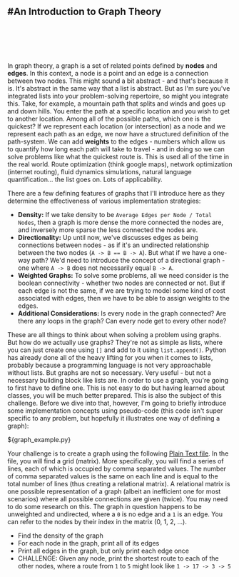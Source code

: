 #An Introduction to Graph Theory
---
<br>
<br>
<br>
<br>

In graph theory, a graph is a set of related points defined by **nodes** and **edges**. In this context, a node is a point and an edge is a connection between two nodes. This might sound a bit abstract - and that's because it is. It's abstract in the same way that a list is abstract. But as I'm sure you've integrated lists into your problem-solving repertoire, so might you integrate this. Take, for example, a mountain path that splits and winds and goes up and down hills. You enter the path at a specific location and you wish to get to another location. Among all of the possible paths, which one is the quickest? If we represent each location (or intersection) as a node and we represent each path as an edge, we now have a structured definition of the path-system. We can add **weights** to the edges - numbers which allow us to quantify how long each path will take to travel - and in doing so we can solve problems like what the quickest route is. This is used all of the time in the real world. Route optimization (think google maps), network optimization (internet routing), fluid dynamics simulations, natural language quantification... the list goes on. Lots of applicability.

There are a few defining features of graphs that I'll introduce here as they determine the effectiveness of various implementation strategies:

- **Density:** If we take density to be `Average Edges per Node / Total Nodes`, then a graph is more dense the more connected the nodes are, and inversely more sparse the less connected the nodes are.
- **Directionality:** Up until now, we've discusses edges as being connections between nodes - as if it's an undirected relationship between the two nodes (`A -> B == B -> A`). But what if we have a one-way path? We'd need to introduce the concept of a directional graph - one where `A -> B` does not necessarily equal `B -> A`.
- **Weighted Graphs:** To solve some problems, all we need consider is the boolean connectivity - whether two nodes are connected or not. But if each edge is not the same, if we are trying to model some kind of cost associated with edges, then we have to be able to assign weights to the edges.
- **Additional Considerations:** Is every node in the graph connected? Are there any loops in the graph? Can every node get to every other node?

These are all things to think about when solving a problem using graphs. But how do we actually use graphs? They're not as simple as lists, where you can just create one using `[]` and add to it using `list.append()`. Python has already done all of the heavy lifting for you when it comes to lists, probably because a programming language is not very approachable without lists. But graphs are not so necessary. Very useful - but not a necessary building block like lists are. In order to use a graph, you're going to first have to define one. This is not easy to do but having learned about classes, you will be much better prepared. This is also the subject of this challenge. Before we dive into that, however, I'm going to briefly introduce some implementation concepts using pseudo-code (this code isn't super specific to any problem, but hopefully it illustrates one way of defining a graph):

${graph_example.py}

Your challenge is to create a graph using the following <a href="./assets/matrix.txt" download>Plain Text file</a>. In the file, you will find a grid (matrix). More specifically, you will find a series of lines, each of which is occupied by comma separated values. The number of comma separated values is the same on each line and is equal to the total number of lines (thus creating a relational matrix). A relational matrix is one possible representation of a graph (albeit an inefficient one for most scenarios) where all possible connections are given (twice). You may need to do some research on this. The graph in question happens to be unweighted and undirected, where a `0` is no edge and a `1` is an edge. You can refer to the nodes by their index in the matrix (0, 1, 2, ...).

- Find the density of the graph
- For each node in the graph, print all of its edges
- Print all edges in the graph, but only print each edge once
- CHALLENGE: Given any node, print the shortest route to each of the other nodes, where a route from `1` to `5` might look like `1 -> 17 -> 3 -> 5`

<div class='footer'></div>